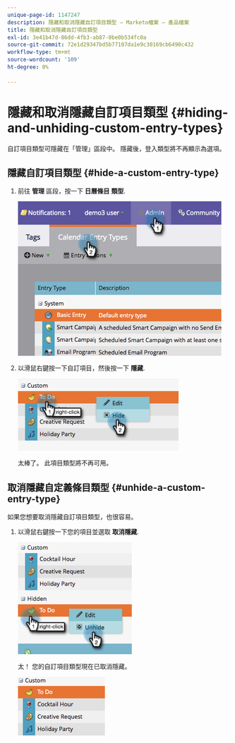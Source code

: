 ```yaml
---
unique-page-id: 1147247
description: 隱藏和取消隱藏自訂項目類型 — Marketo檔案 — 產品檔案
title: 隱藏和取消隱藏自訂項目類型
exl-id: 3e41b47d-86dd-4fb3-ab87-0be0b534fc0a
source-git-commit: 72e1d29347bd5b77107da1e9c30169cb6490c432
workflow-type: tm+mt
source-wordcount: '109'
ht-degree: 0%

---
```


# 隱藏和取消隱藏自訂項目類型 {#hiding-and-unhiding-custom-entry-types}

自訂項目類型可隱藏在「管理」區段中。 隱藏後，登入類型將不再顯示為選項。

## 隱藏自訂項目類型 {#hide-a-custom-entry-type}

1. 前往 **管理** 區段，按一下 **日曆條目** **類型**.

   ![](assets/image2014-9-24-10-3a11-3a49.png)

1. 以滑鼠右鍵按一下自訂項目，然後按一下 **隱藏**.

   ![](assets/image2014-9-24-10-3a11-3a54.png)

   太棒了。 此項目類型將不再可用。

## 取消隱藏自定義條目類型 {#unhide-a-custom-entry-type}

如果您想要取消隱藏自訂項目類型，也很容易。

1. 以滑鼠右鍵按一下您的項目並選取 **取消隱藏**.

   ![](assets/image2014-9-24-10-3a12-3a14.png)

   太！ 您的自訂項目類型現在已取消隱藏。

   ![](assets/image2014-9-24-10-3a12-3a19.png)
